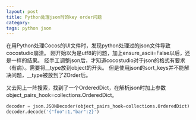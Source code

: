 ```yaml
---
layout: post
title: Python处理json时的key order问题
category: 
tags: python json
---
```


在用Python处理Cocos的UI文件时，发现python处理过的json文件导致cocostudio崩溃。
刚开始以为是utf8的问题，加上ensure\_ascii=False以后，还是一样的结果。
经手工调整json后，才知道cocostudio对于json的格式有要求（有病）。需要将\_\_type放到object的开头。
但是使用json的sort\_keys并不能解决问题，\_\_type被放到了ZOrder后。

又去网上一阵搜索，找到了一个OrderedDict，在解析json时加上参数object\_pairs\_hook=collections.OrderedDict。


```python
decoder = json.JSONDecoder(object_pairs_hook=collections.OrderedDict)
decoder.decode('{"foo":1,"bar":2}')
```